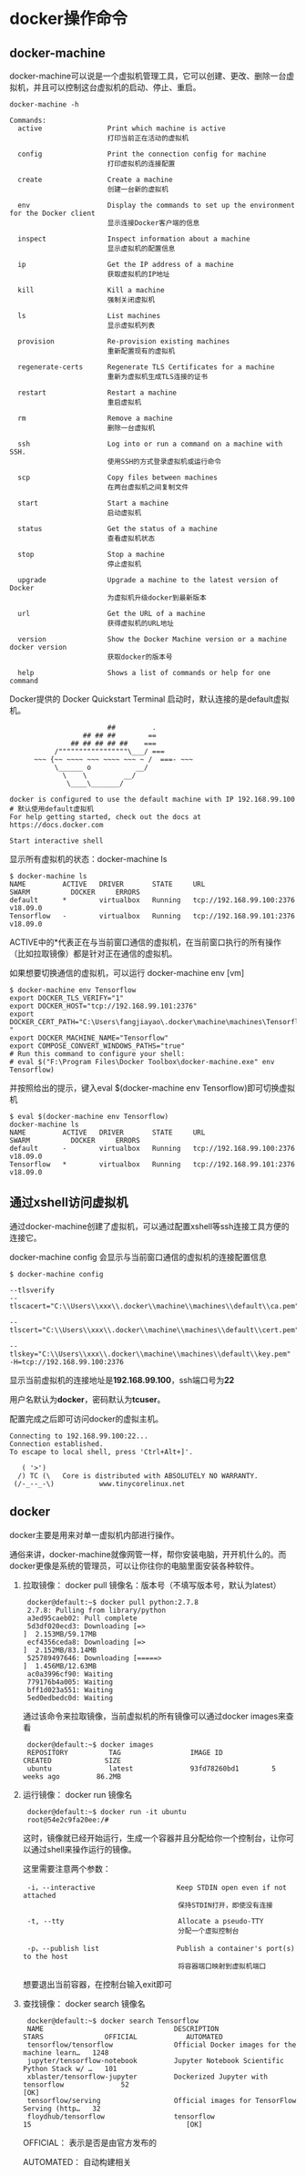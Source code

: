 # docker操作命令 #

## docker-machine ##

docker-machine可以说是一个虚拟机管理工具，它可以创建、更改、删除一台虚拟机，并且可以控制这台虚拟机的启动、停止、重启。

    docker-machine -h
	
	Commands:
	  active                Print which machine is active  
							打印当前正在活动的虚拟机

	  config                Print the connection config for machine  
							打印虚拟机的连接配置

	  create                Create a machine  
							创建一台新的虚拟机

	  env                   Display the commands to set up the environment for the Docker client  
							显示连接Docker客户端的信息

	  inspect               Inspect information about a machine
							显示虚拟机的配置信息

	  ip                    Get the IP address of a machine
							获取虚拟机的IP地址
	
	  kill                  Kill a machine
							强制关闭虚拟机

	  ls                    List machines
							显示虚拟机列表								
	
	  provision             Re-provision existing machines
							重新配置现有的虚拟机

	  regenerate-certs      Regenerate TLS Certificates for a machine
							重新为虚拟机生成TLS连接的证书

	  restart               Restart a machine
							重启虚拟机

	  rm                    Remove a machine
							删除一台虚拟机

	  ssh                   Log into or run a command on a machine with SSH.
							使用SSH的方式登录虚拟机或运行命令

	  scp                   Copy files between machines
							在两台虚拟机之间复制文件

	  start                 Start a machine
							启动虚拟机

	  status                Get the status of a machine
							查看虚拟机状态

	  stop                  Stop a machine
							停止虚拟机

	  upgrade               Upgrade a machine to the latest version of Docker
							为虚拟机升级docker到最新版本

	  url                   Get the URL of a machine
							获得虚拟机的URL地址

	  version               Show the Docker Machine version or a machine docker version
							获取docker的版本号

	  help                  Shows a list of commands or help for one command


Docker提供的 Docker Quickstart Terminal 启动时，默认连接的是default虚拟机。


	                        ##         .
	                  ## ## ##        ==
	               ## ## ## ## ##    ===
	           /"""""""""""""""""\___/ ===
	      ~~~ {~~ ~~~~ ~~~ ~~~~ ~~~ ~ /  ===- ~~~
	           \______ o           __/
	             \    \         __/
	              \____\_______/
	
	docker is configured to use the default machine with IP 192.168.99.100
	# 默认使用default虚拟机 
	For help getting started, check out the docs at https://docs.docker.com
	
	Start interactive shell

显示所有虚拟机的状态：docker-machine ls

	$ docker-machine ls
	NAME         ACTIVE   DRIVER       STATE     URL                         SWARM			DOCKER     ERRORS
	default      *        virtualbox   Running   tcp://192.168.99.100:2376					v18.09.0
	Tensorflow   -        virtualbox   Running   tcp://192.168.99.101:2376					v18.09.0

ACTIVE中的*代表正在与当前窗口通信的虚拟机，在当前窗口执行的所有操作（比如拉取镜像）都是针对正在通信的虚拟机。

如果想要切换通信的虚拟机，可以运行 docker-machine env [vm]

	$ docker-machine env Tensorflow
	export DOCKER_TLS_VERIFY="1"
	export DOCKER_HOST="tcp://192.168.99.101:2376"
	export DOCKER_CERT_PATH="C:\Users\fangjiayao\.docker\machine\machines\Tensorflow
	"
	export DOCKER_MACHINE_NAME="Tensorflow"
	export COMPOSE_CONVERT_WINDOWS_PATHS="true"
	# Run this command to configure your shell:
	# eval $("F:\Program Files\Docker Toolbox\docker-machine.exe" env Tensorflow)

并按照给出的提示，键入eval $(docker-machine env Tensorflow)即可切换虚拟机

	$ eval $(docker-machine env Tensorflow)
	docker-machine ls
	NAME         ACTIVE   DRIVER       STATE     URL                         SWARM			DOCKER     ERRORS
	default      -        virtualbox   Running   tcp://192.168.99.100:2376					v18.09.0
	Tensorflow   *        virtualbox   Running   tcp://192.168.99.101:2376					v18.09.0

## 通过xshell访问虚拟机 ##

通过docker-machine创建了虚拟机，可以通过配置xshell等ssh连接工具方便的连接它。

docker-machine config 会显示与当前窗口通信的虚拟机的连接配置信息

	$ docker-machine config

	--tlsverify
	--tlscacert="C:\\Users\\xxx\\.docker\\machine\\machines\\default\\ca.pem"
	
	--tlscert="C:\\Users\\xxx\\.docker\\machine\\machines\\default\\cert.pem"
	
	--tlskey="C:\\Users\\xxx\\.docker\\machine\\machines\\default\\key.pem"
	-H=tcp://192.168.99.100:2376

显示当前虚拟机的连接地址是**192.168.99.100**，ssh端口号为**22**

用户名默认为**docker**，密码默认为**tcuser**。

配置完成之后即可访问docker的虚拟主机。

	Connecting to 192.168.99.100:22...
	Connection established.
	To escape to local shell, press 'Ctrl+Alt+]'.
	
	   ( '>')
	  /) TC (\   Core is distributed with ABSOLUTELY NO WARRANTY.
	 (/-_--_-\)           www.tinycorelinux.net


## docker ##

docker主要是用来对单一虚拟机内部进行操作。

通俗来讲，docker-machine就像网管一样，帮你安装电脑，开开机什么的。而docker更像是系统的管理员，可以让你往你的电脑里面安装各种软件。

1. 拉取镜像： docker pull 镜像名：版本号（不填写版本号，默认为latest）

		docker@default:~$ docker pull python:2.7.8
		2.7.8: Pulling from library/python
		a3ed95caeb02: Pull complete 
		5d3df020ecd3: Downloading [=>                                                 ]  2.153MB/59.17MB
		ecf4356ceda8: Downloading [=>                                                 ]  2.152MB/83.14MB
		525789497646: Downloading [=====>                                             ]  1.456MB/12.63MB
		ac0a3996cf90: Waiting 
		779176b4a005: Waiting 
		bff1d023a551: Waiting 
		5ed0edbedc0d: Waiting 
	

	通过该命令来拉取镜像，当前虚拟机的所有镜像可以通过docker images来查看

		docker@default:~$ docker images
		REPOSITORY          TAG                 IMAGE ID            CREATED             SIZE
		ubuntu              latest              93fd78260bd1        5 weeks ago         86.2MB


	
2. 运行镜像： docker run 镜像名
		

		docker@default:~$ docker run -it ubuntu
		root@54e2c9fa20ee:/#

	这时，镜像就已经开始运行，生成一个容器并且分配给你一个控制台，让你可以通过shell来操作运行的镜像。

	这里需要注意两个参数：

		-i，--interactive                    Keep STDIN open even if not attached
											 保持STDIN打开，即使没有连接

		-t, --tty                            Allocate a pseudo-TTY
											 分配一个虚拟控制台

		-p，--publish list                   Publish a container's port(s) to the host
											 将容器端口映射到虚拟机端口

	想要退出当前容器，在控制台输入exit即可

3. 查找镜像： docker search 镜像名

		docker@default:~$ docker search Tensorflow
		NAME                                DESCRIPTION                                     STARS               OFFICIAL            AUTOMATED
		tensorflow/tensorflow               Official Docker images for the machine learn…   1248                                    
		jupyter/tensorflow-notebook         Jupyter Notebook Scientific Python Stack w/ …   101                                     
		xblaster/tensorflow-jupyter         Dockerized Jupyter with tensorflow              52                                      [OK]
		tensorflow/serving                  Official images for TensorFlow Serving (http…   32                                      
		floydhub/tensorflow                 tensorflow                                      15                                      [OK]
                                     

	
	OFFICIAL： 表示是否是由官方发布的

	AUTOMATED： 自动构建相关


